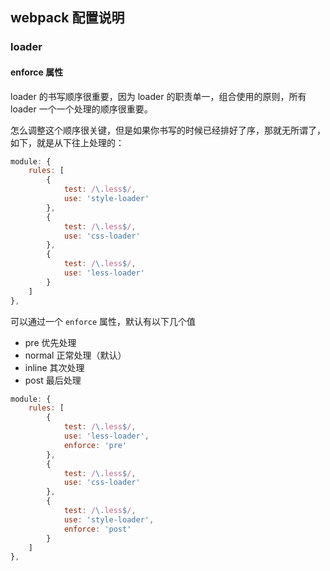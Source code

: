 ## webpack 配置说明

### loader

#### enforce 属性

loader 的书写顺序很重要，因为 loader 的职责单一，组合使用的原则，所有 loader 一个一个处理的顺序很重要。

怎么调整这个顺序很关键，但是如果你书写的时候已经排好了序，那就无所谓了，如下，就是从下往上处理的：

```js
module: {
    rules: [
        {
            test: /\.less$/,
            use: 'style-loader'
        },
        {
            test: /\.less$/,
            use: 'css-loader'
        },
        {
            test: /\.less$/,
            use: 'less-loader'
        }
    ]
},
```

可以通过一个 `enforce` 属性，默认有以下几个值

-   pre 优先处理
-   normal 正常处理（默认）
-   inline 其次处理
-   post 最后处理

```js
module: {
    rules: [
        {
            test: /\.less$/,
            use: 'less-loader',
            enforce: 'pre'
        },
        {
            test: /\.less$/,
            use: 'css-loader'
        },
        {
            test: /\.less$/,
            use: 'style-loader',
            enforce: 'post'
        }
    ]
},
```
